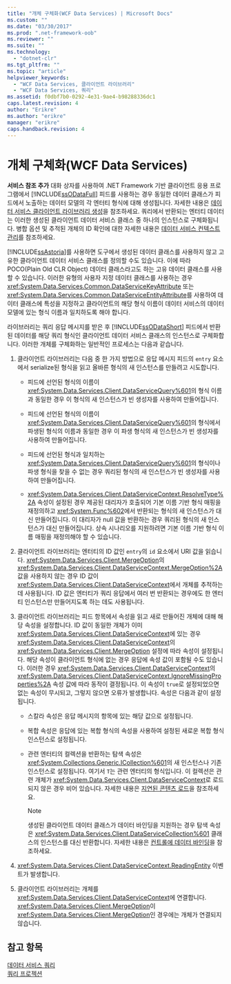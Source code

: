 ```yaml
---
title: "개체 구체화(WCF Data Services) | Microsoft Docs"
ms.custom: ""
ms.date: "03/30/2017"
ms.prod: ".net-framework-oob"
ms.reviewer: ""
ms.suite: ""
ms.technology: 
  - "dotnet-clr"
ms.tgt_pltfrm: ""
ms.topic: "article"
helpviewer_keywords: 
  - "WCF Data Services, 클라이언트 라이브러리"
  - "WCF Data Services, 쿼리"
ms.assetid: f0dbf7b0-0292-4e31-9ae4-b98288336dc1
caps.latest.revision: 4
author: "Erikre"
ms.author: "erikre"
manager: "erikre"
caps.handback.revision: 4
---
```

# 개체 구체화(WCF Data Services)
**서비스 참조 추가** 대화 상자를 사용하여 .NET Framework 기반 클라이언트 응용 프로그램에서 [!INCLUDE[ssODataFull](../../../../includes/ssodatafull-md.md)] 피드를 사용하는 경우 동일한 데이터 클래스가 피드에서 노출하는 데이터 모델의 각 엔터티 형식에 대해 생성됩니다.  자세한 내용은 [데이터 서비스 클라이언트 라이브러리 생성](../../../../docs/framework/data/wcf/generating-the-data-service-client-library-wcf-data-services.md)을 참조하세요.  쿼리에서 반환되는 엔터티 데이터는 이러한 생성된 클라이언트 데이터 서비스 클래스 중 하나의 인스턴스로 구체화됩니다.  병합 옵션 및 추적된 개체의 ID 확인에 대한 자세한 내용은 [데이터 서비스 컨텍스트 관리](../../../../docs/framework/data/wcf/managing-the-data-service-context-wcf-data-services.md)를 참조하세요.  
  
 [!INCLUDE[ssAstoria](../../../../includes/ssastoria-md.md)]를 사용하면 도구에서 생성된 데이터 클래스를 사용하지 않고 고유한 클라이언트 데이터 서비스 클래스를 정의할 수도 있습니다.  이에 따라 POCO\(Plain Old CLR Object\) 데이터 클래스라고도 하는 고유 데이터 클래스를 사용할 수 있습니다.  이러한 유형의 사용자 지정 데이터 클래스를 사용하는 경우 <xref:System.Data.Services.Common.DataServiceKeyAttribute> 또는 <xref:System.Data.Services.Common.DataServiceEntityAttribute>를 사용하여 데이터 클래스에 특성을 지정하고 클라이언트의 해당 형식 이름이 데이터 서비스의 데이터 모델에 있는 형식 이름과 일치하도록 해야 합니다.  
  
 라이브러리는 쿼리 응답 메시지를 받은 후 [!INCLUDE[ssODataShort](../../../../includes/ssodatashort-md.md)] 피드에서 반환된 데이터를 해당 쿼리 형식인 클라이언트 데이터 서비스 클래스의 인스턴스로 구체화합니다.  이러한 개체를 구체화하는 일반적인 프로세스는 다음과 같습니다.  
  
1.  클라이언트 라이브러리는 다음 중 한 가지 방법으로 응답 메시지 피드의 `entry` 요소에서 serialize된 형식을 읽고 올바른 형식의 새 인스턴스를 만들려고 시도합니다.  
  
    -   피드에 선언된 형식의 이름이 <xref:System.Data.Services.Client.DataServiceQuery%601>의 형식 이름과 동일한 경우 이 형식의 새 인스턴스가 빈 생성자를 사용하여 만들어집니다.  
  
    -   피드에 선언된 형식의 이름이 <xref:System.Data.Services.Client.DataServiceQuery%601>의 형식에서 파생된 형식의 이름과 동일한 경우 이 파생 형식의 새 인스턴스가 빈 생성자를 사용하여 만들어집니다.  
  
    -   피드에 선언된 형식과 일치하는 <xref:System.Data.Services.Client.DataServiceQuery%601>의 형식이나 파생 형식을 찾을 수 없는 경우 쿼리된 형식의 새 인스턴스가 빈 생성자를 사용하여 만들어집니다.  
  
    -   <xref:System.Data.Services.Client.DataServiceContext.ResolveType%2A> 속성이 설정된 경우 제공된 대리자가 호출되어 기본 이름 기반 형식 매핑을 재정의하고 <xref:System.Func%602>에서 반환되는 형식의 새 인스턴스가 대신 만들어집니다.  이 대리자가 null 값을 반환하는 경우 쿼리된 형식의 새 인스턴스가 대신 만들어집니다.  상속 시나리오를 지원하려면 기본 이름 기반 형식 이름 매핑을 재정의해야 할 수 있습니다.  
  
2.  클라이언트 라이브러리는 엔터티의 ID 값인 `entry`의 `id` 요소에서 URI 값을 읽습니다.  <xref:System.Data.Services.Client.MergeOption>의 <xref:System.Data.Services.Client.DataServiceContext.MergeOption%2A> 값을 사용하지 않는 경우 ID 값이 <xref:System.Data.Services.Client.DataServiceContext>에서 개체를 추적하는 데 사용됩니다.  ID 값은 엔터티가 쿼리 응답에서 여러 번 반환되는 경우에도 한 엔터티 인스턴스만 만들어지도록 하는 데도 사용됩니다.  
  
3.  클라이언트 라이브러리는 피드 항목에서 속성을 읽고 새로 만들어진 개체에 대해 해당 속성을 설정합니다.  ID 값이 동일한 개체가 이미 <xref:System.Data.Services.Client.DataServiceContext>에 있는 경우 <xref:System.Data.Services.Client.DataServiceContext>의 <xref:System.Data.Services.Client.MergeOption> 설정에 따라 속성이 설정됩니다.  해당 속성이 클라이언트 형식에 없는 경우 응답에 속성 값이 포함될 수도 있습니다.  이러한 경우 <xref:System.Data.Services.Client.DataServiceContext>의 <xref:System.Data.Services.Client.DataServiceContext.IgnoreMissingProperties%2A> 속성 값에 따라 동작이 결정됩니다.  이 속성이 `true`로 설정되었으면 없는 속성이 무시되고,  그렇지 않으면 오류가 발생합니다.  속성은 다음과 같이 설정됩니다.  
  
    -   스칼라 속성은 응답 메시지의 항목에 있는 해당 값으로 설정됩니다.  
  
    -   복합 속성은 응답에 있는 복합 형식의 속성을 사용하여 설정된 새로운 복합 형식 인스턴스로 설정됩니다.  
  
    -   관련 엔터티의 컬렉션을 반환하는 탐색 속성은 <xref:System.Collections.Generic.ICollection%601>의 새 인스턴스나 기존 인스턴스로 설정됩니다. 여기서 `T`는 관련 엔터티의 형식입니다.  이 컬렉션은 관련 개체가 <xref:System.Data.Services.Client.DataServiceContext>로 로드되지 않은 경우 비어 있습니다.  자세한 내용은 [지연된 콘텐츠 로드](../../../../docs/framework/data/wcf/loading-deferred-content-wcf-data-services.md)을 참조하세요.  
  
        > [!NOTE]
        >  생성된 클라이언트 데이터 클래스가 데이터 바인딩을 지원하는 경우 탐색 속성은 <xref:System.Data.Services.Client.DataServiceCollection%601> 클래스의 인스턴스를 대신 반환합니다.  자세한 내용은 [컨트롤에 데이터 바인딩](../../../../docs/framework/data/wcf/binding-data-to-controls-wcf-data-services.md)을 참조하세요.  
  
4.  <xref:System.Data.Services.Client.DataServiceContext.ReadingEntity> 이벤트가 발생합니다.  
  
5.  클라이언트 라이브러리는 개체를 <xref:System.Data.Services.Client.DataServiceContext>에 연결합니다.  <xref:System.Data.Services.Client.MergeOption>이 <xref:System.Data.Services.Client.MergeOption>인 경우에는 개체가 연결되지 않습니다.  
  
## 참고 항목  
 [데이터 서비스 쿼리](../../../../docs/framework/data/wcf/querying-the-data-service-wcf-data-services.md)   
 [쿼리 프로젝션](../../../../docs/framework/data/wcf/query-projections-wcf-data-services.md)